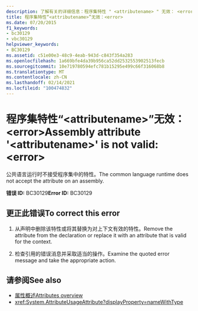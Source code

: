 ```yaml
---
description: 了解有关的详细信息：程序集特性 " <attributename> " 无效： <error>
title: 程序集特性“<attributename>”无效：<error>
ms.date: 07/20/2015
f1_keywords:
- bc30129
- vbc30129
helpviewer_keywords:
- BC30129
ms.assetid: c51e00e3-48c9-4eab-943d-c843f354a283
ms.openlocfilehash: 1a669bfe4da39b956ca52dd2532553902513fecb
ms.sourcegitcommit: 10e719780594efc781b15295e499c66f316068b8
ms.translationtype: MT
ms.contentlocale: zh-CN
ms.lasthandoff: 02/14/2021
ms.locfileid: "100474832"
---
```

# <a name="assembly-attribute-attributename-is-not-valid-error"></a><span data-ttu-id="5958f-103">程序集特性“\<attributename>”无效：\<error></span><span class="sxs-lookup"><span data-stu-id="5958f-103">Assembly attribute '\<attributename>' is not valid: \<error></span></span>

<span data-ttu-id="5958f-104">公共语言运行时不接受程序集中的特性。</span><span class="sxs-lookup"><span data-stu-id="5958f-104">The common language runtime does not accept the attribute on an assembly.</span></span>

<span data-ttu-id="5958f-105">**错误 ID:** BC30129</span><span class="sxs-lookup"><span data-stu-id="5958f-105">**Error ID:** BC30129</span></span>

## <a name="to-correct-this-error"></a><span data-ttu-id="5958f-106">更正此错误</span><span class="sxs-lookup"><span data-stu-id="5958f-106">To correct this error</span></span>

1. <span data-ttu-id="5958f-107">从声明中删除该特性或将其替换为对上下文有效的特性。</span><span class="sxs-lookup"><span data-stu-id="5958f-107">Remove the attribute from the declaration or replace it with an attribute that is valid for the context.</span></span>

2. <span data-ttu-id="5958f-108">检查引用的错误消息并采取适当的操作。</span><span class="sxs-lookup"><span data-stu-id="5958f-108">Examine the quoted error message and take the appropriate action.</span></span>

## <a name="see-also"></a><span data-ttu-id="5958f-109">请参阅</span><span class="sxs-lookup"><span data-stu-id="5958f-109">See also</span></span>

- [<span data-ttu-id="5958f-110">属性概述</span><span class="sxs-lookup"><span data-stu-id="5958f-110">Attributes overview</span></span>](../programming-guide/concepts/attributes/index.md)
- <xref:System.AttributeUsageAttribute?displayProperty=nameWithType>
